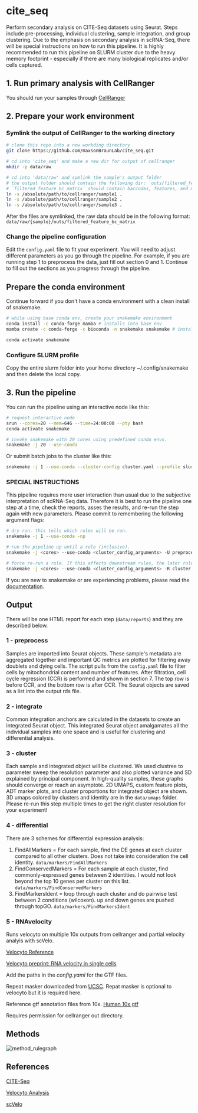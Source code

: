 # cite_seq

Perform secondary analysis on CITE-Seq datasets using Seurat. Steps include pre-processing, individual clustering, sample integration, and group clustering. Due to the emphasis on secondary analysis in scRNA-Seq, there will be special instructions on how to run this pipeline. It is highly recommended to run this pipeline on SLURM cluster due to the heavy memory footprint - especially if there are many biological replicates and/or cells captured.

## 1. Run primary analysis with CellRanger

You should run your samples through [CellRanger](https://support.10xgenomics.com/single-cell-gene-expression/software/pipelines/latest/using/count)

## 2. Prepare your work environment

### Symlink the output of CellRanger to the working directory

```bash
# clone this repo into a new workding directory
git clone https://github.com/maxsonBraunLab/cite_seq.git

# cd into 'cite_seq' and make a new dir for output of cellranger
mkdir -p data/raw

# cd into 'data/raw' and symlink the sample's output folder
# the output folder should contain the following dir: `outs/filtered_feature_bc_matrix`
# `filtered_feature_bc_matrix` should contain barcodes, features, and matrix file.
ln -s /absolute/path/to/cellranger/sample1 .
ln -s /absolute/path/to/cellranger/sample2 .
ln -s /absolute/path/to/cellranger/sample3 .
```

After the files are symlinked, the raw data should be in the following format: `data/raw/{sample}/outs/filtered_feature_bc_matrix`

### Change the pipeline configuration

Edit the `config.yaml` file to fit your experiment. You will need to adjust different parameters as you go through the pipeline. For example, if you are running step 1 to preprocess the data, just fill out section 0 and 1. Continue to fill out the sections as you progress through the pipeline.

## Prepare the conda environment

Continue forward if you don't have a conda environment with a clean install of snakemake.

```bash
# while using base conda env, create your snakemake environment
conda install -c conda-forge mamba # installs into base env
mamba create -c conda-forge -c bioconda -n snakemake snakemake # installs snakemake into new env

conda activate snakemake
```

### Configure SLURM profile

Copy the entire slurm folder into your home directory ~/.config/snakemake and then delete the local copy.

## 3. Run the pipeline

You can run the pipeline using an interactive node like this:

```bash
# request interactive node
srun --cores=20 --mem=64G --time=24:00:00 --pty bash
conda activate snakemake

# invoke snakemake with 20 cores using predefined conda envs.
snakemake -j 20 --use-conda
```

Or submit batch jobs to the cluster like this:

```bash
snakemake -j 1 --use-conda --cluster-config cluster.yaml --profile slurm
```

### **SPECIAL INSTRUCTIONS**

This pipeline requires more user interaction than usual due to the subjective interpretation of scRNA-Seq data. Therefore it is best to run the pipeline one step at a time, check the reports, asses the results, and re-run the step again with new parameters. Please commit to remembering the following argument flags:

```bash
# dry run. this tells which rules will be run.
snakemake -j 1 --use-conda -np

# run the pipeline up until a rule (inclusive).
snakemake -j <cores> --use-conda <cluster_config_arguments> -U preprocess

# force re-run a rule. If this affects downstream rules, the later rules will be re-run again.
snakemake -j <cores> --use-conda <cluster_config_arguments> -R cluster
```

If you are new to snakemake or are experiencing problems, please read the [documentation](https://snakemake.readthedocs.io/en/stable/).

## Output

There will be one HTML report for each step (`data/reports`) and they are described below.

### 1 - preprocess

Samples are imported into Seurat objects. These sample's metadata are aggregated together and important QC metrics are plotted for filtering away doublets and dying cells. The script pulls from the `config.yaml` file to filter cells by mitochondrial content and number of features. After filtration, cell cycle regression (CCR) is performed and shown in section 7. The top row is before CCR, and the bottom row is after CCR. The Seurat objects are saved as a list into the output rds file.

### 2 - integrate

Common integration anchors are calculated in the datasets to create an integrated Seurat object. This integrated Seurat object amalgamates all the individual samples into one space and is useful for clustering and differential analysis.

### 3 - cluster

Each sample and integrated object will be clustered. We used clustree to parameter sweep the resolution parameter and also plotted variance and SD explained by principal component. In high-quality samples, these graphs should converge or reach an asymptote. 2D UMAPS, custom feature plots, ADT marker plots, and cluster proportions for integrated object are shown. 3D umaps colored by clusters and identity are in the `data/umaps` folder. Please re-run this step multiple times to get the right cluster resolution for your experiment!

### 4 - differential

There are 3 schemes for differential expression analysis:

1. FindAllMarkers = For each sample, find the DE genes at each cluster compared to all other clusters. Does not take into consideration the cell identity. `data/markers/FindAllMarkers`
2. FindConservedMarkers = For each sample at each cluster, find commonly-expressed genes between 2 identities. I would not look beyond the top 10 genes per cluster on this list. `data/markers/FindConservedMarkers`
3. FindMarkersIdent = loop through each cluster and do pairwise test between 2 conditions (wilcoxon). up and down genes are pushed through topGO. `data/markers/FindMarkersIdent`

### 5 - RNAvelocity

Runs velocyto on multiple 10x outputs from cellranger and partial velocity analyis with scVelo.

[Velocyto Reference](https://velocyto.org/velocyto.py/tutorial/cli.html#run10x-run-on-10x-chromium-samples)

[Velocyto preprint: RNA velocity in single cells](https://www.biorxiv.org/content/10.1101/206052v1)

Add the paths in the *config.yaml* for the GTF files.

Repeat masker downloaded from [UCSC](https://genome.ucsc.edu/cgi-bin/hgTables?hgsid=611454127_NtvlaW6xBSIRYJEBI0iRDEWisITa&clade=mammal&org=&db=hg38&hgta_group=allTracks&hgta_track=rmsk&hgta_table=rmsk&hgta_regionType=genome&position=&hgta_outputType=gff&hgta_outFileName=hg19_repeatmask.gtf). 
Repat masker is optional to velocyto but it is required here.

Reference gtf annotation files from 10x.
[Human 10x gtf](http://cf.10xgenomics.com/supp/cell-exp/refdata-cellranger-hg19-3.0.0.tar.gz)

Requires permission for cellranger out directory.


## Methods

![method_rulegraph](rulegraph.svg)

## References

[CITE-Seq](https://www.nature.com/articles/nmeth.4380)

[Velocyto Analysis](https://velocyto.org/velocyto.py/tutorial/analysis.html)

[scVelo](https://scvelo.readthedocs.io)